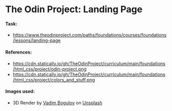 # The Odin Project: Landing Page

#### Task:

- https://www.theodinproject.com/paths/foundations/courses/foundations/lessons/landing-page

#### References:

- https://cdn.statically.io/gh/TheOdinProject/curriculum/main/foundations/html_css/project/odin-project.png
- https://cdn.statically.io/gh/TheOdinProject/curriculum/main/foundations/html_css/project/colors_and_stuff.png

#### Images used:

- 3D Render by <a href="https://unsplash.com/@franku84?utm_source=unsplash&utm_medium=referral&utm_content=creditCopyText">Vadim Bogulov</a> on <a href="https://unsplash.com/t/3d-renders?utm_source=unsplash&utm_medium=referral&utm_content=creditCopyText">Unsplash</a>
